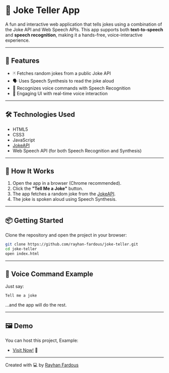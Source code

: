 # 🤖 Joke Teller App

A fun and interactive web application that tells jokes using a combination of the Joke API and Web Speech APIs. This app supports both **text-to-speech** and **speech recognition**, making it a hands-free, voice-interactive experience.

---

## 🎯 Features

- 🃏 Fetches random jokes from a public Joke API
- 🗣️ Uses Speech Synthesis to read the joke aloud
- 🎤 Recognizes voice commands with Speech Recognition
- 🧠 Engaging UI with real-time voice interaction

---

## 🛠️ Technologies Used

- HTML5
- CSS3
- JavaScript
- [JokeAPI](https://v2.jokeapi.dev/)
- Web Speech API (for both Speech Recognition and Synthesis)

---

## 🚀 How It Works

1. Open the app in a browser (Chrome recommended).
2. Click the **"Tell Me a Joke"** button.
3. The app fetches a random joke from the [JokeAPI](https://sv443.net/jokeapi/v2/). 
4. The joke is spoken aloud using Speech Synthesis.

---

## 📦 Getting Started

Clone the repository and open the project in your browser:

```bash
git clone https://github.com/rayhan-fardous/joke-teller.git
cd joke-teller
open index.html
```

---

## 🧠 Voice Command Example

Just say:

```
Tell me a joke
```

…and the app will do the rest.

---

## 🖼️ Demo
You can host this project, Example:

- [Visit Now!](https://rayhan-fardous.github.io/joke-teller/) 🚀

---

Created with 💻 by [Rayhan Fardous](https://github.com/rayhan-fardous)